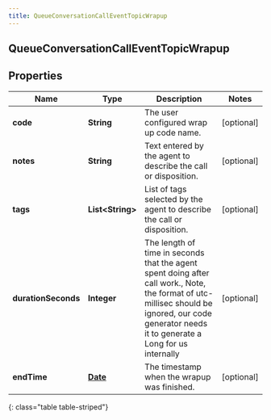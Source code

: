 ```yaml
---
title: QueueConversationCallEventTopicWrapup
---
```


## QueueConversationCallEventTopicWrapup

## Properties

| Name                | Type                                        | Description                                                                                                                                                                                     | Notes      |
| ------------------- | ------------------------------------------- | ----------------------------------------------------------------------------------------------------------------------------------------------------------------------------------------------- | ---------- |
| **code**            | <!----><!---->**String**<!---->             | The user configured wrap up code name.                                                                                                                                                          | [optional] |
| **notes**           | <!----><!---->**String**<!---->             | Text entered by the agent to describe the call or disposition.                                                                                                                                  | [optional] |
| **tags**            | <!----><!---->**List&lt;String&gt;**<!----> | List of tags selected by the agent to describe the call or disposition.                                                                                                                         | [optional] |
| **durationSeconds** | <!----><!---->**Integer**<!---->            | The length of time in seconds that the agent spent doing after call work., Note, the format of utc-millisec should be ignored, our code generator needs it to generate a Long for us internally | [optional] |
| **endTime**         | <!----><!---->[**Date**](Date.md)<!---->    | The timestamp when the wrapup was finished.                                                                                                                                                     | [optional] |

{: class="table table-striped"}
